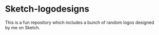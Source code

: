# Sketch-logodesigns
This is a fun repository which includes a bunch of random logos designed by me on Sketch. 
